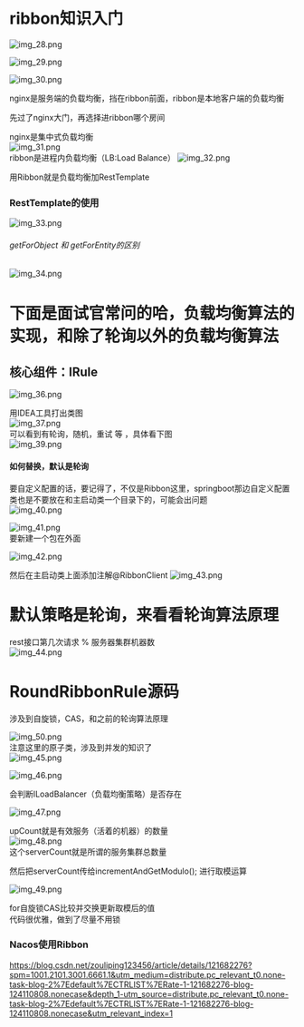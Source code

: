 # ribbon知识入门  
![img_28.png](Ribbon_img/img_28.png)   


![img_29.png](Ribbon_img/img_29.png)   

![img_30.png](Ribbon_img/img_30.png)    


nginx是服务端的负载均衡，挡在ribbon前面，ribbon是本地客户端的负载均衡    

先过了nginx大门，再选择进ribbon哪个房间    


nginx是集中式负载均衡   
![img_31.png](Ribbon_img/img_31.png)     
ribbon是进程内负载均衡（LB:Load Balance）
![img_32.png](Ribbon_img/img_32.png)     


用Ribbon就是负载均衡加RestTemplate    


### RestTemplate的使用       
![img_33.png](Ribbon_img/img_33.png)     


###### getForObject 和 getForEntity的区别    
![img_34.png](Ribbon_img/img_34.png)      


# 下面是面试官常问的哈，负载均衡算法的实现，和除了轮询以外的负载均衡算法    

## 核心组件：IRule 
![img_36.png](Ribbon_img/img_36.png)   

用IDEA工具打出类图   
![img_37.png](Ribbon_img/img_37.png)      
可以看到有轮询，随机，重试   等   ，具体看下图    
![img_39.png](Ribbon_img/img_39.png)    

#### 如何替换，默认是轮询   
要自定义配置的话，要记得了，不仅是Ribbon这里，springboot那边自定义配置类也是不要放在和主启动类一个目录下的，可能会出问题    
![img_40.png](Ribbon_img/img_40.png)    

![img_41.png](Ribbon_img/img_41.png)   
要新建一个包在外面   

![img_42.png](Ribbon_img/img_42.png)     


然后在主启动类上面添加注解@RibbonClient 
![img_43.png](Ribbon_img/img_43.png)   




# 默认策略是轮询，来看看轮询算法原理   
rest接口第几次请求 % 服务器集群机器数       
![img_44.png](Ribbon_img/img_44.png)     


# RoundRibbonRule源码   
涉及到自旋锁，CAS，和之前的轮询算法原理    


![img_50.png](Ribbon_img/img_50.png)   
注意这里的原子类，涉及到并发的知识了           
![img_45.png](Ribbon_img/img_45.png)      


![img_46.png](Ribbon_img/img_46.png)    

会判断ILoadBalancer（负载均衡策略）是否存在   


![img_47.png](Ribbon_img/img_47.png)    


upCount就是有效服务（活着的机器）的数量     
![img_48.png](Ribbon_img/img_48.png)   
这个serverCount就是所谓的服务集群总数量   


然后把serverCount传给incrementAndGetModulo();  进行取模运算   

![img_49.png](Ribbon_img/img_49.png)     


for自旋锁CAS比较并交换更新取模后的值   
代码很优雅，做到了尽量不用锁    




### Nacos使用Ribbon
<https://blog.csdn.net/zouliping123456/article/details/121682276?spm=1001.2101.3001.6661.1&utm_medium=distribute.pc_relevant_t0.none-task-blog-2%7Edefault%7ECTRLIST%7ERate-1-121682276-blog-124110808.nonecase&depth_1-utm_source=distribute.pc_relevant_t0.none-task-blog-2%7Edefault%7ECTRLIST%7ERate-1-121682276-blog-124110808.nonecase&utm_relevant_index=1>  

